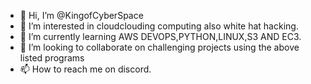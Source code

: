 - 👋 Hi, I’m @KingofCyberSpace
- 👀 I’m interested in cloudclouding computing also white hat hacking. 
- 🌱 I’m currently learning AWS DEVOPS,PYTHON,LINUX,S3 AND EC3. 
- 💞️ I’m looking to collaborate on challenging projects using the above listed programs
- 📫 How to reach me on discord. 
<!---
KingofCyberSpace/KingofCyberSpace is a ✨ special ✨ repository because its `README.md` (this file) appears on your GitHub profile.
You can click the Preview link to take a look at your changes.
--->
